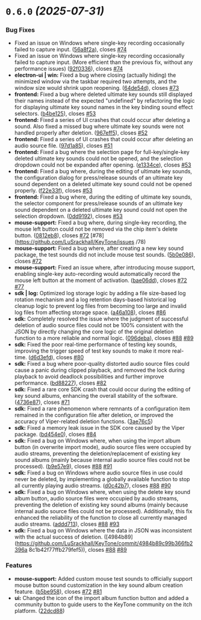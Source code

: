 # `0.6.0` *(2025-07-31)*

### Bug Fixes

* Fixed an issue on Windows where single-key recording occasionally failed to capture input. ([56a8f2a](https://github.com/LuSrackhall/KeyTone/commit/56a8f2a277ee830c6951a04fc8dc96ab91af1da7)), closes [#74](https://github.com/LuSrackhall/KeyTone/issues/74)
* Fixed an issue on Windows where single-key recording occasionally failed to capture input. (More efficient than the previous fix, without any performance issues) ([92f0336](https://github.com/LuSrackhall/KeyTone/commit/92f0336d8457183ec8dcb61c093bfe82cdac069a)), closes [#74](https://github.com/LuSrackhall/KeyTone/issues/74)
* **electron-ui | win:** Fixed a bug where closing (actually hiding) the minimized window via the taskbar required two attempts, and the window size would shrink upon reopening. ([64de54d](https://github.com/LuSrackhall/KeyTone/commit/64de54d2436b2bf5ba916024d52f786347135df7)), closes [#73](https://github.com/LuSrackhall/KeyTone/issues/73)
* **frontend:** Fixed a bug where deleted ultimate key sounds still displayed their names instead of the expected "undefined" by refactoring the logic for displaying ultimate key sound names in the key binding sound effect selectors. ([b4be125](https://github.com/LuSrackhall/KeyTone/commit/b4be125d3e38206623f3be53771c9e1fcf076cd3)), closes [#53](https://github.com/LuSrackhall/KeyTone/issues/53)
* **frontend:** Fixed a series of UI crashes that could occur after deleting a sound. Also fixed a missed bug where ultimate key sounds were not handled properly after deletion. ([967eff5](https://github.com/LuSrackhall/KeyTone/commit/967eff56902af65924af5ae9f3837aa610a80a9c)), closes [#52](https://github.com/LuSrackhall/KeyTone/issues/52)
* **frontend:** Fixed a series of UI crashes that could occur after deleting an audio source file. ([97d1a85](https://github.com/LuSrackhall/KeyTone/commit/97d1a8519af466333325ccc7e44f7a67e09a6f0f)), closes [#51](https://github.com/LuSrackhall/KeyTone/issues/51)
* **frontend:** Fixed a bug where the selection page for full-key/single-key deleted ultimate key sounds could not be opened, and the selection dropdown could not be expanded after opening. ([e1334ce](https://github.com/LuSrackhall/KeyTone/commit/e1334ce557b566b24ba677a9330f547a03378795)), closes [#53](https://github.com/LuSrackhall/KeyTone/issues/53)
* **frontend:** Fixed a bug where, during the editing of ultimate key sounds, the configuration dialog for press/release sounds of an ultimate key sound dependent on a deleted ultimate key sound could not be opened properly. ([f22e33f](https://github.com/LuSrackhall/KeyTone/commit/f22e33fdd8592188c632e0d3cc4e0465795b3e63)), closes [#53](https://github.com/LuSrackhall/KeyTone/issues/53)
* **frontend:** Fixed a bug where, during the editing of ultimate key sounds, the selector component for press/release sounds of an ultimate key sound dependent on a deleted ultimate key sound could not open the selection dropdown. ([0dd9192](https://github.com/LuSrackhall/KeyTone/commit/0dd9192365ea564885080d8e06d425a7d352855a)), closes [#53](https://github.com/LuSrackhall/KeyTone/issues/53)
* **mouse-support:** Fixed a bug where, during single-key recording, the mouse left button could not be removed via the chip item's delete button. ([0812eb8](https://github.com/LuSrackhall/KeyTone/commit/0812eb84e5a71f912dbab8a731938b6078fe66be)), closes [#72](https://github.com/LuSrackhall/KeyTone/issues/72) [#78](https://github.com/LuSrackhall/KeyTone/issues /78)
* **mouse-support:** Fixed a bug where, after creating a new key sound package, the test sounds did not include mouse test sounds. ([5b0e086](https://github.com/LuSrackhall/KeyTone/commit/5b0e086d0be3fde15376c2265513a2b18ef7895a)), closes [#72](https://github.com/LuSrackhall/KeyTone/issues/72)
* **mouse-support:** Fixed an issue where, after introducing mouse support, enabling single-key auto-recording would automatically record the mouse left button at the moment of activation. ([bae06dd](https://github.com/LuSrackhall/KeyTone/commit/bae06dde0fd7fb73ef02068dc954b5b7ae4644b0)), closes [#72](https://github.com/LuSrackhall/KeyTone/issues/72) [#77](https://github.com/LuSrackhall/KeyTone/issues/77)
* **sdk | log:** Optimized log storage logic by adding a file size-based log rotation mechanism and a log retention days-based historical log cleanup logic to prevent log files from becoming too large and invalid log files from affecting storage space. ([a46a108](https://github.com/LuSrackhall/KeyTone/commit/a46a108880f34d3d1763c2285376d6327f4faeb1)), closes [#86](https://github.com/LuSrackhall/KeyTone/issues/86)
* **sdk:** Completely resolved the issue where the judgment of successful deletion of audio source files could not be 100% consistent with the JSON by directly changing the core logic of the original deletion function to a more reliable and normal logic. ([096deba](https://github.com/LuSrackhall/KeyTone/commit/096debaf36dc217b5a1a0fffd78990796d457acb)), closes [#88](https://github.com/LuSrackhall/KeyTone/issues/88) [#89](https://github.com/LuSrackhall/KeyTone/issues/89)
* **sdk:** Fixed the poor real-time performance of testing key sounds, improving the trigger speed of test key sounds to make it more real-time. ([d6d3efd](https://github.com/LuSrackhall/KeyTone/commit/d6d3efd147737f7b6460618e84be5309c2f4dfdf)), closes [#80](https://github.com/LuSrackhall/KeyTone/issues/80)
* **sdk:** Fixed a bug where poor-quality distorted audio source files could cause a panic during clipped playback, and removed the lock during playback to avoid deadlock possibilities and further improve performance. ([bd88227](https://github.com/LuSrackhall/KeyTone/commit/bd882276356e1161f0b77beb748b2c6c6f571370)), closes [#82](https://github.com/LuSrackhall/KeyTone/issues/82)
* **sdk:** Fixed a rare core SDK crash that could occur during the editing of key sound albums, enhancing the overall stability of the software. ([4736e87](https://github.com/LuSrackhall/KeyTone/commit/4736e87bda9f03769d379ecf72dbfab715f12869)), closes [#71](https://github.com/LuSrackhall/KeyTone/issues/71)
* **sdk:** Fixed a rare phenomenon where remnants of a configuration item remained in the configuration file after deletion, or improved the accuracy of Viper-related deletion functions. ([3ae76c5](https://github.com/LuSrackhall/KeyTone/commit/3ae76c56e1071e6f07e25106e18517ed760b1e69))
* **sdk:** Fixed a memory leak issue in the SDK core caused by the Viper package. ([bd454e0](https://github.com/LuSrackhall/KeyTone/commit/bd454e0bd744cf41c45c08b7be0164f8bc33ba30)), closes [#84](https://github.com/LuSrackhall/KeyTone/issues/84)
* **sdk:** Fixed a bug on Windows where, when using the import album button (in overwrite import mode), audio source files were occupied by audio streams, preventing the deletion/replacement of existing key sound albums (mainly because internal audio source files could not be processed). ([b9e57e9](https://github.com/LuSrackhall/KeyTone/commit/b9e57e9db13af077b09e48c2f813af8812331837)), closes [#88](https://github.com/LuSrackhall/KeyTone/issues/88) [#91](https://github.com/LuSrackhall/KeyTone/issues/91)
* **sdk:** Fixed a bug on Windows where audio source files in use could never be deleted, by implementing a globally available function to stop all currently playing audio streams. ([d0c42b7](https://github.com/LuSrackhall/KeyTone/commit/d0c42b754ef754580af66463e9c810eb77ff7553)), closes [#88](https://github.com/LuSrackhall/KeyTone/issues/88) [#90](https://github.com/LuSrackhall/KeyTone/issues/90)
* **sdk:** Fixed a bug on Windows where, when using the delete key sound album button, audio source files were occupied by audio streams, preventing the deletion of existing key sound albums (mainly because internal audio source files could not be processed). Additionally, this fix enhanced the reliability of the function to close all currently managed audio streams. ([addd713](https://github.com/LuSrackhall/KeyTone/commit/addd713940978440938c77d9c046ee00018b6ffc)), closes [#88](https://github.com/LuSrackhall/KeyTone/issues/88) [#93](https://github.com/LuSrackhall/KeyTone/issues/93)
* **sdk:** Fixed a bug on Windows where the data in JSON was inconsistent with the actual success of deletion. ([4984b89](https://github.com/LuSrackhall/KeyTone/commit/4984b89c99b366fb2396a 8c1b42f77ffb279fef5)), closes [#88](https://github.com/LuSrackhall/KeyTone/issues/88) [#89](https://github.com/LuSrackhall/KeyTone/issues/89)

### Features

* **mouse-support:** Added custom mouse test sounds to officially support mouse button sound customization in the key sound album creation feature. ([b5be958](https://github.com/LuSrackhall/KeyTone/commit/b5be95828a17c7a3a9942f3f23625cb3165f0f24)), closes [#72](https://github.com/LuSrackhall/KeyTone/issues/72) [#81](https://github.com/LuSrackhall/KeyTone/issues/81)
* **ui:** Changed the icon of the import album function button and added a community button to guide users to the KeyTone community on the itch platform. ([22dcd88](https://github.com/LuSrackhall/KeyTone/commit/22dcd88810bf8ad08f5d69a21f86114d10a4706e))